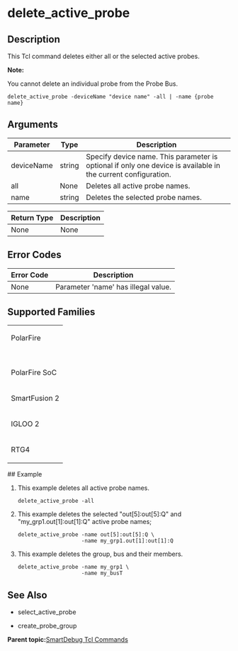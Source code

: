 # delete\_active\_probe

## Description

This Tcl command deletes either all or the selected active probes.

**Note:**

You cannot delete an individual probe from the Probe Bus.

```
delete_active_probe -deviceName "device name" -all | -name {probe name}
```

## Arguments

|Parameter|Type|Description|
|---------|----|-----------|
|deviceName|string|Specify device name. This parameter is optional if only one device is available in the current configuration.|
|all|None|Deletes all active probe names.|
|name|string|Deletes the selected probe names.|

|Return Type|Description|
|-----------|-----------|
|None|None|

## Error Codes

|Error Code|Description|
|----------|-----------|
|None|Parameter 'name' has illegal value.|

## Supported Families

<table id="GUID-21E56E49-080C-414A-AEB2-279754613FA4"><tbody><tr><td>

PolarFire

</td></tr><tr><td>

<br /> PolarFire SoC<br />

</td></tr><tr><td>

SmartFusion 2

</td></tr><tr><td>

IGLOO 2

</td></tr><tr><td>

RTG4

</td></tr></tbody>
</table>## Example

1.  This example deletes all active probe names.

    ```
    delete_active_probe -all
    ```

2.  This example deletes the selected "out\[5\]:out\[5\]:Q" and "my\_grp1.out\[1\]:out\[1\]:Q" active probe names;

    ```
    delete_active_probe -name out[5]:out[5]:Q \
                        -name my_grp1.out[1]:out[1]:Q
    ```

3.  This example deletes the group, bus and their members.

    ```
    delete_active_probe -name my_grp1 \
                        -name my_busT
    ```


## See Also

-   select\_active\_probe

-   create\_probe\_group


**Parent topic:**[SmartDebug Tcl Commands](GUID-5F0515FB-DC45-4C39-86E5-8B7DC659F010.md)

